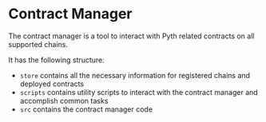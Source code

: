 # Contract Manager

The contract manager is a tool to interact with Pyth related contracts on all supported chains.


It has the following structure:

- `store` contains all the necessary information for registered chains and deployed contracts
- `scripts` contains utility scripts to interact with the contract manager and accomplish common tasks
- `src` contains the contract manager code
